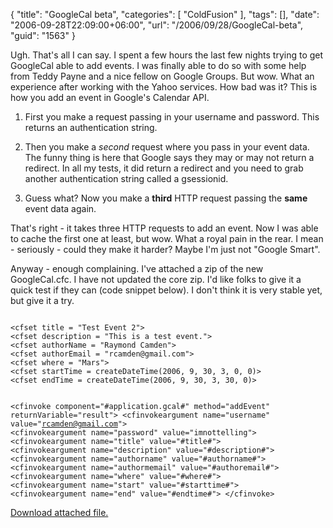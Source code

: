 {
	"title": "GoogleCal beta",
	"categories": [
		"ColdFusion"
	],
	"tags": [],
	"date": "2006-09-28T22:09:00+06:00",
	"url": "/2006/09/28/GoogleCal-beta",
	"guid": "1563"
}

Ugh. That's all I can say. I spent a few hours the last few nights trying to get GoogleCal able to add events. I was finally able to do so with some help from Teddy Payne and a nice fellow on Google Groups. But wow. What an experience after working with the Yahoo services. How bad was it? This is how you add an event in Google's Calendar API.

1) First you make a request passing in your username and password. This returns an authentication string.

2) Then you make a <i>second</i> request where you pass in your event data. The funny thing is here that Google says they may or may not return a redirect. In all my tests, it did return a redirect and you need to grab another authentication string called a gsessionid.

3) Guess what? Now you make a <b>third</b> HTTP request passing the <b>same</b> event data again.

That's right - it takes three HTTP requests to add an event. Now I was able to cache the first one at least, but wow. What a royal pain in the rear. I mean - seriously - could they make it harder? Maybe I'm just not "Google Smart".

Anyway - enough complaining. I've attached a zip of the new GoogleCal.cfc. I have not updated the core zip. I'd like folks to give it a quick test if they can (code snippet below). I don't think it is very stable yet, but give it a try.

<code>
&lt;cfset title = "Test Event 2"&gt;
&lt;cfset description = "This is a test event."&gt;
&lt;cfset authorName = "Raymond Camden"&gt;
&lt;cfset authorEmail = "rcamden@gmail.com"&gt;
&lt;cfset where = "Mars"&gt;
&lt;cfset startTime = createDateTime(2006, 9, 30, 3, 0, 0)&gt;
&lt;cfset endTime = createDateTime(2006, 9, 30, 3, 30, 0)&gt;

&lt;cfinvoke component="#application.gcal#" method="addEvent" returnVariable="result"&gt;
	&lt;cfinvokeargument name="username" value="rcamden@gmail.com"&gt;
	&lt;cfinvokeargument name="password" value="imnottelling"&gt;
	&lt;cfinvokeargument name="title" value="#title#"&gt;
	&lt;cfinvokeargument name="description" value="#description#"&gt;
	&lt;cfinvokeargument name="authorname" value="#authorname#"&gt;
	&lt;cfinvokeargument name="authormemail" value="#authoremail#"&gt;
	&lt;cfinvokeargument name="where" value="#where#"&gt;
	&lt;cfinvokeargument name="start" value="#starttime#"&gt;
	&lt;cfinvokeargument name="end" value="#endtime#"&gt;
&lt;/cfinvoke&gt;
</code><p><a href='enclosures/D%3A%5Cwebsites%5Cdev%2Ecamdenfamily%2Ecom%5Cenclosures%2FGoogleCalendar%2Ezip'>Download attached file.</a></p>